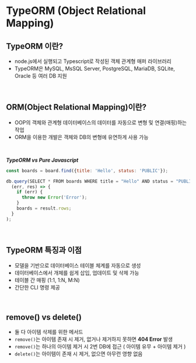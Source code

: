 # TypeORM (Object Relational Mapping)

## **TypeORM 이란?**

- node.js에서 실행되고 Typescript로 작성된 객체 관계형 매퍼 라이브러리
- TypeORM은 MySQL, MsSQL Server, PostgreSQL, MariaDB, SQLite, Oracle 등 여러 DB 지원

<br>

## **ORM(Object Relational Mapping)이란?**

- OOP의 객체와 관계형 데이터베이스의 데이터를 자동으로 변형 및 연결(매핑)하는 작업
- ORM을 이용한 개발은 객체와 DB의 변형에 유연하게 사용 가능

<br>

**_TypeORM vs Pure Javascript_**

```js
const boards = board.find({title: 'Hello', status: 'PUBLIC'});

db.query(SELECT * FROM boards WHERE title = "Hello" AND status = "PUBLIC",
  (err, res) => {
    if (err) {
      throw new Error('Error');
    }
    boards = result.rows;
  }
);
```

<br>

## **TypeORM 특징과 이점**

- 모델을 기반으로 데이터베이스 테이블 체계를 자동으로 생성
- 데이터베이스에서 개체를 쉽게 삽입, 업데이트 및 삭제 가능
- 테이블 간 매핑 (1:1, 1:N, M:N)
- 간단한 CLI 명령 제공

<br>

## **remove() vs delete()**

- 둘 다 아이템 삭제를 위한 메서드
- `remove()`는 아이템 존재 시 제거, 없거나 제거하지 못하면 **404 Error** 발생
- `remove()`는 하나의 아이템 제거 시 2번 DB에 접근 ( 아이템 유무 + 아이템 제거 )
- `delete()`는 아이템이 존재 시 제거, 없으면 아무런 영향 없음
